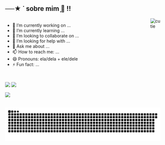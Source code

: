 ## ──★ ˙ sobre mim ̟🐇 !!

<div style="display: flex; align-items: flex-start;">
  <div style="flex: 1;">
    <ul>
      <li>🔭 I’m currently working on ...</li>
      <li>🌱 I’m currently learning ...</li>
      <li>👯 I’m looking to collaborate on ...</li>
      <li>🤔 I’m looking for help with ...</li>
      <li>💬 Ask me about ...</li>
      <li>📫 How to reach me: ...</li>
      <li>😄 Pronouns: ela/dela + ele/dele</li>
      <li>⚡ Fun fact: ...</li>
    </ul>
  </div>
  <div style="flex: 0; margin-left: 20px;">
    <img src="https://github.com/pirezita/pirezita/assets/156138287/ebc54801-c688-4d15-a645-24d44f723b0a" alt="cutie" style="max-width: 150px;">
  </div>
</div>


##


<div> 
  <img height = "160cm" src = "https://github-readme-stats.vercel.app/api?username=Pirezita&theme=rose&show_icons=true&hide_border=false&count_private=true"/>
  <img height = "160cm" src = "https://github-readme-stats.vercel.app/api/top-langs/?username=Pirezita&theme=rose&show_icons=true&hide_border=false&layout=compact"/>
</div>

<a href = "https://www.linkedin.com/in/aline-pirez" target="_blank"><img src="https://img.shields.io/badge/-LinkedIn-%230077B5?style=for-the-badge&logo=linkedin&logoColor=white" target="_blank"></a>

##

![snake gif](https://github.com/pirezita/pirezita/blob/output/github-contribution-grid-snake-dark.svg)
